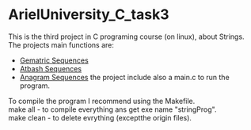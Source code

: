 # ArielUniversity_C_task3
This is the third project in C programing course (on linux), about Strings.
The projects main functions are:
* [Gematric Sequences](https://en.wikipedia.org/wiki/Gematria)
* [Atbash Sequences](https://en.wikipedia.org/wiki/Atbash) 
* [Anagram Sequences](https://en.wikipedia.org/wiki/Anagram)
the project include also a main.c to run the program.

To compile the program I recommend using the Makefile.<br />
make all - to compile everything ans get exe name "stringProg".<br />
make clean - to delete evrything (exceptthe origin files).
